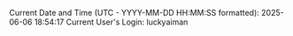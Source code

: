 Current Date and Time (UTC - YYYY-MM-DD HH:MM:SS formatted): 2025-06-06 18:54:17
Current User's Login: luckyaiman
